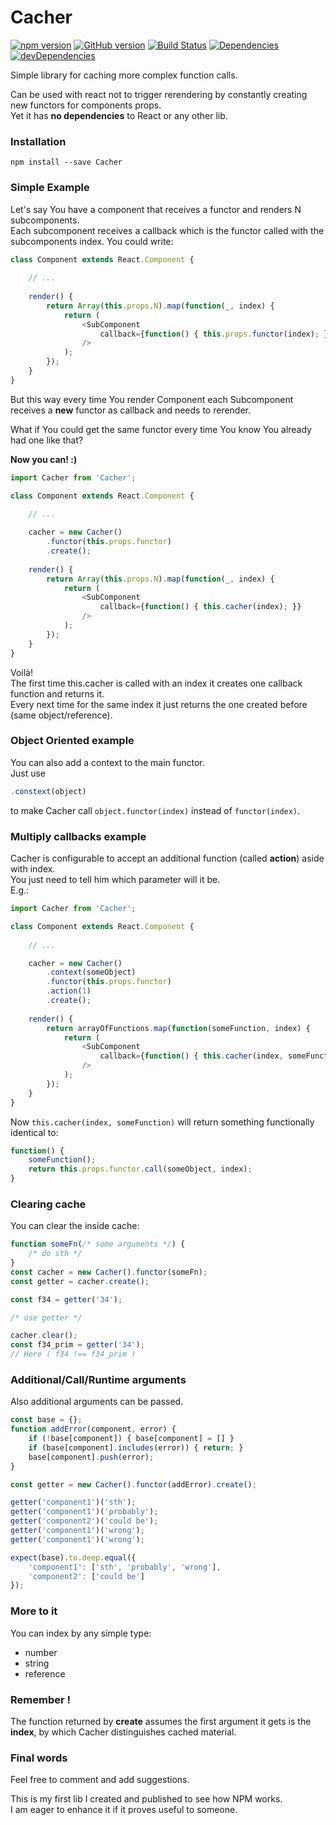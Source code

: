 # Cacher

[![npm version](https://badge.fury.io/js/Cacher.svg)](https://badge.fury.io/js/Cacher)
[![GitHub version](https://badge.fury.io/gh/Mindriel%2FCacher.svg)](https://badge.fury.io/gh/Mindriel%2FCacher)
[![Build Status](https://api.travis-ci.org/Mindriel/Cacher.svg?branch=master)](https://travis-ci.org/Mindriel/Cacher)
[![Dependencies](https://david-dm.org/Mindriel/Cacher.svg)](https://david-dm.org/Mindriel/Cacher)
[![devDependencies](https://david-dm.org/Mindriel/Cacher/dev-status.svg)](https://david-dm.org/Mindriel/Cacher?type=dev)

Simple library for caching more complex function calls.

Can be used with react not to trigger rerendering by constantly creating new functors for components props.  
Yet it has **no dependencies** to React or any other lib.

### Installation
```
npm install --save Cacher
```

### Simple Example
Let's say You have a component that receives a functor and renders N subcomponents.  
Each subcomponent receives a callback which is the functor called with the subcomponents index.
You could write:
```javascript
class Component extends React.Component {
  
    // ...
  
    render() {
        return Array(this.props.N).map(function(_, index) {
            return (
                <SubComponent
                    callback={function() { this.props.functor(index); }}
                />
            );
        });
    }
}
```

But this way every time You render Component each Subcomponent receives a **new** functor
as callback and needs to rerender.

What if You could get the same functor every time You know You already had one like that?

**Now you can! :)**
```javascript
import Cacher from 'Cacher';

class Component extends React.Component {
  
    // ...

    cacher = new Cacher()
        .functor(this.props.functor)
        .create();
  
    render() {
        return Array(this.props.N).map(function(_, index) {
            return (
                <SubComponent
                    callback={function() { this.cacher(index); }}
                />
            );
        });
    }
}
```
Voilà!  
The first time this.cacher is called with an index it creates one callback function and returns it.  
Every next time for the same index it just returns the one created before (same object/reference).


### Object Oriented example

You can also add a context to the main functor.  
Just use
```javascript
.constext(object)
```
to make Cacher call
```object.functor(index)``` instead of ```functor(index)```.

### Multiply callbacks example

Cacher is configurable to accept an additional function (called **action**) aside with index.  
You just need to tell him which parameter will it be.  
E.g.:
```javascript
import Cacher from 'Cacher';

class Component extends React.Component {
  
    // ...

    cacher = new Cacher()
        .context(someObject)
        .functor(this.props.functor)
        .action(1)
        .create();
  
    render() {
        return arrayOfFunctions.map(function(someFunction, index) {
            return (
                <SubComponent
                    callback={function() { this.cacher(index, someFunction); }}
                />
            );
        });
    }
}
```
Now ```this.cacher(index, someFunction)``` will return something functionally identical to:
```javascript
function() {
    someFunction();
    return this.props.functor.call(someObject, index);
}
```

### Clearing cache
You can clear the inside cache:
```javascript
function someFn(/* some arguments */) {
    /* do sth */
}
const cacher = new Cacher().functor(someFn);
const getter = cacher.create();

const f34 = getter('34');

/* use getter */

cacher.clear();
const f34_prim = getter('34');
// Here ( f34 !== f34_prim )
```

### Additional/Call/Runtime arguments
Also additional arguments can be passed.
```javascript
const base = {};
function addError(component, error) {
    if (!base[component]) { base[component] = [] }
    if (base[component].includes(error)) { return; }
    base[component].push(error);
}

const getter = new Cacher().functor(addError).create();

getter('component1')('sth');
getter('component1')('probably');
getter('component2')('could be');
getter('component1')('wrong');
getter('component1')('wrong');

expect(base).to.deep.equal({
    'component1': ['sth', 'probably', 'wrong'],
    'component2': ['could be']
});
```


### More to it
You can index by any simple type:
 - number
 - string
 - reference
 
### Remember !
The function returned by **create** assumes the first argument it gets is the **index**,
by which Cacher distinguishes cached material.

### Final words
Feel free to comment and add suggestions.

This is my first lib I created and published to see how NPM works.  
I am eager to enhance it if it proves useful to someone.
